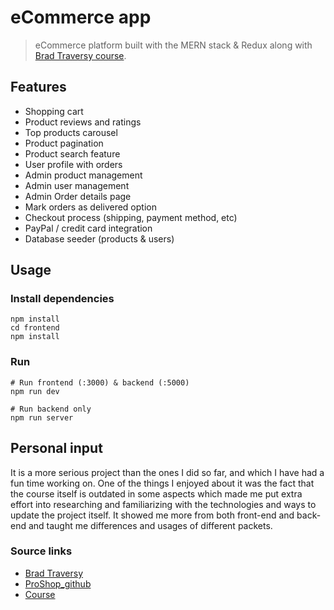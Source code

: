 # eCommerce app 
> eCommerce platform built with the MERN stack & Redux along with [Brad Traversy course](https://www.udemy.com/course/mern-ecommerce/). 

## Features

- Shopping cart
- Product reviews and ratings
- Top products carousel
- Product pagination
- Product search feature
- User profile with orders
- Admin product management
- Admin user management
- Admin Order details page
- Mark orders as delivered option
- Checkout process (shipping, payment method, etc)
- PayPal / credit card integration
- Database seeder (products & users)

## Usage

### Install dependencies 
```
npm install
cd frontend
npm install
```
### Run
```
# Run frontend (:3000) & backend (:5000)
npm run dev

# Run backend only
npm run server
```

## Personal input
It is a more serious project than the ones I did so far, and which I have had a fun time working on. 
One of the things I enjoyed about it was the fact that the course itself is outdated in some aspects which made me put extra effort into researching and familiarizing with the technologies and ways to update the project itself. It showed me more from both front-end and back-end and taught me differences and usages of different packets. 

### Source links 
- [Brad Traversy](https://github.com/bradtraversy)
- [ProShop_github](https://github.com/bradtraversy/proshop_mern)
- [Course](https://www.udemy.com/course/mern-ecommerce/)
